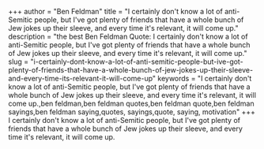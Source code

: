+++
author = "Ben Feldman"
title = "I certainly don't know a lot of anti-Semitic people, but I've got plenty of friends that have a whole bunch of Jew jokes up their sleeve, and every time it's relevant, it will come up."
description = "the best Ben Feldman Quote: I certainly don't know a lot of anti-Semitic people, but I've got plenty of friends that have a whole bunch of Jew jokes up their sleeve, and every time it's relevant, it will come up."
slug = "i-certainly-dont-know-a-lot-of-anti-semitic-people-but-ive-got-plenty-of-friends-that-have-a-whole-bunch-of-jew-jokes-up-their-sleeve-and-every-time-its-relevant-it-will-come-up"
keywords = "I certainly don't know a lot of anti-Semitic people, but I've got plenty of friends that have a whole bunch of Jew jokes up their sleeve, and every time it's relevant, it will come up.,ben feldman,ben feldman quotes,ben feldman quote,ben feldman sayings,ben feldman saying,quotes, sayings,quote, saying, motivation"
+++
I certainly don't know a lot of anti-Semitic people, but I've got plenty of friends that have a whole bunch of Jew jokes up their sleeve, and every time it's relevant, it will come up.
